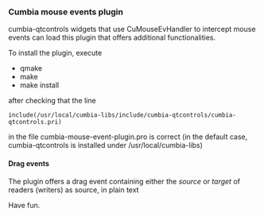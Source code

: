 ### Cumbia mouse events plugin

cumbia-qtcontrols widgets that use CuMouseEvHandler to intercept mouse events can load this plugin
that offers additional functionalities.

To install the plugin, execute

- qmake
- make
- make install

after checking that the line

```
include(/usr/local/cumbia-libs/include/cumbia-qtcontrols/cumbia-qtcontrols.pri)
```

in the file cumbia-mouse-event-plugin.pro is correct (in the default case,
cumbia-qtcontrols is installed under /usr/local/cumbia-libs)

#### Drag events

The plugin offers a drag event containing either the *source* or *target* of readers
(writers) as source, in plain text

Have fun.


